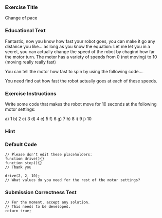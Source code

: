 ### Exercise Title
Change of pace

### Educational Text
Fantastic, now you know how fast your robot goes, you can make it go any distance you like... as long as you know the equation:
Let me let you in a secret, you can actually change the speed of the robot by chagind how far the motor turn. The motor has a variety of speeds from 0 (not moving) to 10 (moving really really fast)

You can tell the motor how fast to spin by using the following code....

You need find out how fast the robot actually goes at each of these speeds.

### Exercise Instructions
Write some code that makes the robot move for 10 seconds at the following motor settings:

a) 1
b) 2
c) 3
d) 4
e) 5
f) 6
g) 7
h) 8
i) 9
j) 10

### Hint

### Default Code

    // Please don't edit these placeholders:
    function drive(){}
    function stop(){}
    // Thank you
    
    drive(2, 2, 10);
    // What values do you need for the rest of the motor settings?

### Submission Correctness Test

    // For the moment, accept any solution.
    // This needs to be developed.
    return true;
    